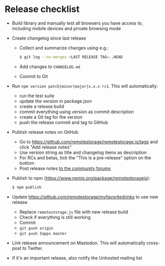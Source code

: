 # Release checklist

- Build library and manually test all browsers you have access to,
  including mobile devices and private browsing mode

- Create changelog since last release

  - Collect and summarize changes using e.g.:

    ```sh
    $ git log --no-merges <LAST RELEASE TAG>..HEAD
    ```

  - Add changes to `CHANGELOG.md`

  - Commit to Git

- Run `npm version patch|minor|major|x.x.x-rc1`. This will
  automatically:

  - run the test suite
  - update the version in package.json
  - create a release build
  - commit everything using version as commit description
  - create a Git tag for the version
  - push the release commit and tag to GitHub

- Publish release notes on GitHub

  - Go to https://github.com/remotestorage/remotestorage.js/tags
    and click "Add release notes"
  - Use version string as title and changelog items as description
  - For RCs and betas, tick the "This is a pre-release" option
    on the bottom
  - Post release notes [to the community
    forums](https://community.remotestorage.io/t/release-updates-for-rs-libraries/433)

- Publish to npm (<https://www.npmjs.org/package/remotestoragejs>):

  ```sh
  $ npm publish
  ```

- Update <https://github.com/remotestorage/myfavoritedrinks> to use
  new release

  - Replace `remotestorage.js` file with new release build
  - Check if everything is still working
  - Commit
  - `git push origin`
  - `git push 5apps master`

- Link release announcement on Mastodon. This will automatically cross-post
  to Twitter.

- If it's an important release, also notify the Unhosted mailing list
